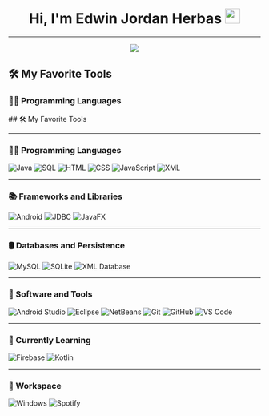 <h1 align="center">
Hi, I'm Edwin Jordan Herbas
  <img src="https://media.giphy.com/media/hvRJCLFzcasrR4ia7z/giphy.gif" width="30"></h1>

<hr>

<p align="center">
  <a href="https://github.com/DenverCoder1/readme-typing-svg"><img src="https://readme-typing-svg.herokuapp.com?lines=Computer+Science+Student;Full+Stack+Web+Developer;Freelancer;DS%20|%20AI%20|%20ML%20Enthusiastic;Always%20learning%20new%20things&center=true&width=380&height=45"></a>
</p>

## 🛠️ My Favorite Tools

### 👨‍💻 Programming Languages

<p>
  ## 🛠️ My Favorite Tools

---

### 👨‍💻 Programming Languages
![Java](https://img.shields.io/badge/Java-%23ED8B00.svg?style=flat&logo=java&logoColor=white)
![SQL](https://img.shields.io/badge/SQL-%2300B4DB.svg?style=flat&logo=sqlite&logoColor=white)
![HTML](https://img.shields.io/badge/HTML5-%23E34F26.svg?style=flat&logo=html5&logoColor=white)
![CSS](https://img.shields.io/badge/CSS3-%231572B6.svg?style=flat&logo=css3&logoColor=white)
![JavaScript](https://img.shields.io/badge/JavaScript-%23F7DF1E.svg?style=flat&logo=javascript&logoColor=black)
![XML](https://img.shields.io/badge/XML-%23ff6600.svg?style=flat&logo=xml&logoColor=white)

---

### 📚 Frameworks and Libraries
![Android](https://img.shields.io/badge/Android%20SDK-%233DDC84.svg?style=flat&logo=android&logoColor=white)
![JDBC](https://img.shields.io/badge/JDBC-%23007ACC.svg?style=flat)
![JavaFX](https://img.shields.io/badge/JavaFX-%23007396.svg?style=flat)

---

### 🛢️ Databases and Persistence
![MySQL](https://img.shields.io/badge/MySQL-%234479A1.svg?style=flat&logo=mysql&logoColor=white)
![SQLite](https://img.shields.io/badge/SQLite-%23003B57.svg?style=flat&logo=sqlite&logoColor=white)
![XML Database](https://img.shields.io/badge/XMLDB-%23FF6F00.svg?style=flat)

---

### 🧰 Software and Tools
![Android Studio](https://img.shields.io/badge/Android%20Studio-%233DDC84.svg?style=flat&logo=android-studio&logoColor=white)
![Eclipse](https://img.shields.io/badge/Eclipse-2C2255?style=flat&logo=eclipse&logoColor=white)
![NetBeans](https://img.shields.io/badge/NetBeans-1B6AC6?style=flat&logo=apache-netbeans-ide&logoColor=white)
![Git](https://img.shields.io/badge/Git-%23F05032.svg?style=flat&logo=git&logoColor=white)
![GitHub](https://img.shields.io/badge/GitHub-%23121011.svg?style=flat&logo=github&logoColor=white)
![VS Code](https://img.shields.io/badge/Visual%20Studio%20Code-%23007ACC.svg?style=flat&logo=visual-studio-code&logoColor=white)

---

### 🧪 Currently Learning
![Firebase](https://img.shields.io/badge/Firebase-%23FFCA28.svg?style=flat&logo=firebase&logoColor=black)
![Kotlin](https://img.shields.io/badge/Kotlin-%230095D5.svg?style=flat&logo=kotlin&logoColor=white)

---

### 💼 Workspace
![Windows](https://img.shields.io/badge/Windows-0078D6?style=flat&logo=windows&logoColor=white)
![Spotify](https://img.shields.io/badge/Focus%20Mode-Spotify-%231ED760.svg?style=flat&logo=spotify&logoColor=white)

    

